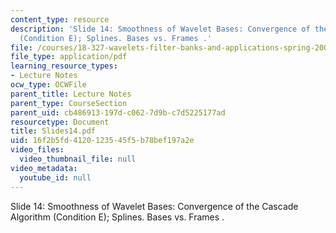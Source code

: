 ```yaml
---
content_type: resource
description: 'Slide 14: Smoothness of Wavelet Bases: Convergence of the Cascade Algorithm
  (Condition E); Splines. Bases vs. Frames .'
file: /courses/18-327-wavelets-filter-banks-and-applications-spring-2003/16f2b5fd4120123545f5b78bef197a2e_Slides14.pdf
file_type: application/pdf
learning_resource_types:
- Lecture Notes
ocw_type: OCWFile
parent_title: Lecture Notes
parent_type: CourseSection
parent_uid: cb486913-197d-c062-7d9b-c7d5225177ad
resourcetype: Document
title: Slides14.pdf
uid: 16f2b5fd-4120-1235-45f5-b78bef197a2e
video_files:
  video_thumbnail_file: null
video_metadata:
  youtube_id: null
---
```

Slide 14: Smoothness of Wavelet Bases: Convergence of the Cascade Algorithm (Condition E); Splines. Bases vs. Frames .

